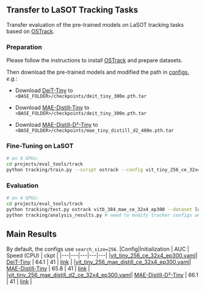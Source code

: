 ## Transfer to LaSOT Tracking Tasks
Transfer evaluation of the pre-trained models on LaSOT tracking tasks based on [OSTrack](https://github.com/botaoye/OSTrack.git).

### Preparation
Please follow the instructions to install [OSTrack](https://github.com/botaoye/OSTrack.git) and prepare datasets.

Then download the pre-trained models and modified the path in [configs](experiments/ostrack/README.md), *e.g.*: 

* Download [DeiT-Tiny](https://drive.google.com/file/d/1RvhE2HucdWYHhKmPfHQW2A4EPpCHSYN_/view?usp=sharing) to `<BASE_FOLDER>/checkpoints/deit_tiny_300e.pth.tar`

* Download [MAE-Distill-Tiny](https://drive.google.com/file/d/1OCDMUEdcPhwoCPWGN0kahsHST7tbQmFe/view?usp=sharing) to `<BASE_FOLDER>/checkpoints/deit_tiny_300e.pth.tar`

* Download [MAE-Distill-D²-Tiny](https://drive.google.com/file/d/1gOKB8lSQ3IlOLNbi5Uc7saZO2mMClXNU/view?usp=sharing) to `<BASE_FOLDER>/checkpoints/mae_tiny_distill_d2_400e.pth.tar`

### Fine-Tuning on LaSOT
```bash
# on 4 GPUs:
cd projects/eval_tools/track
python tracking/train.py --script ostrack --config vit_tiny_256_ce_32x4_ep300 --save_dir ./output --mode multiple --nproc_per_node 4 --use_wandb 1
```

### Evaluation
```bash
# on 4 GPUs:
cd projects/eval_tools/track
python tracking/test.py ostrack vitb_384_mae_ce_32x4_ep300 --dataset lasot --threads 16 --num_gpus 4
python tracking/analysis_results.py # need to modify tracker configs and names
```

## Main Results
By default, the configs use `search_size=256`.
|Config|Initialization | AUC | Speed (CPU) | ckpt | 
|---|---|---|---|---|
|[vit_tiny_256_ce_32x4_ep300.yaml](experiments/ostrack/vit_tiny_256_ce_32x4_ep300.yaml)| [DeiT-Tiny](https://drive.google.com/file/d/1RvhE2HucdWYHhKmPfHQW2A4EPpCHSYN_/view?usp=sharing) | 64.1 | 41 | [link](https://drive.google.com/file/d/1Bd6IRwKB-l0nkRH4VdzFJO24QtKFLug_/view?usp=sharing) |
|[vit_tiny_256_mae_distill_ce_32x4_ep300.yaml](experiments/ostrack/vit_tiny_256_mae_distill_ce_32x4_ep300.yaml)| [MAE-Distill-Tiny](https://drive.google.com/file/d/1OCDMUEdcPhwoCPWGN0kahsHST7tbQmFe/view?usp=sharing) | 65.8 | 41 | [link](https://drive.google.com/file/d/1viK0MnP1kHnZYtcbZjvaeeVV5lb9MvoH/view?usp=sharing) |
|[vit_tiny_256_mae_distill_d2_ce_32x4_ep300.yaml](experiments/ostrack/vit_tiny_256_mae_distill_d2_ce_32x4_ep300.yaml)| [MAE-Distill-D²-Tiny](https://drive.google.com/file/d/1gOKB8lSQ3IlOLNbi5Uc7saZO2mMClXNU/view?usp=sharing) | 66.1 | 41 | [link](https://drive.google.com/file/d/19LfcEc0cbp15MglcfG9Rpp24aYV-bRux/view?usp=sharing) |
